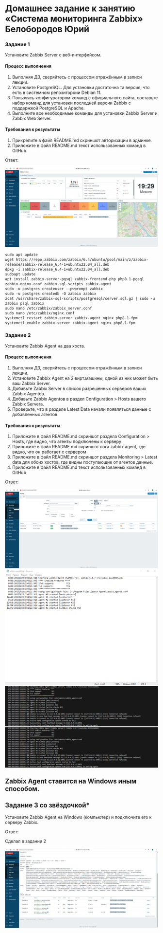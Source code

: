 # Домашнее задание к занятию «Система мониторинга Zabbix» Белобородов Юрий

### Задание 1 

Установите Zabbix Server с веб-интерфейсом.

#### Процесс выполнения
1. Выполняя ДЗ, сверяйтесь с процессом отражённым в записи лекции.
2. Установите PostgreSQL. Для установки достаточна та версия, что есть в системном репозитороии Debian 11.
3. Пользуясь конфигуратором команд с официального сайта, составьте набор команд для установки последней версии Zabbix с поддержкой PostgreSQL и Apache.
4. Выполните все необходимые команды для установки Zabbix Server и Zabbix Web Server.

#### Требования к результаты 
1. Прикрепите в файл README.md скриншот авторизации в админке.
2. Приложите в файл README.md текст использованных команд в GitHub.

Ответ:

![1-1](https://github.com/Zikin18/SYS-25_9.02/blob/master/1-1.png)

```
sudo apt update
wget https://repo.zabbix.com/zabbix/6.4/ubuntu/pool/main/z/zabbix-release/zabbix-release_6.4-1+ubuntu22.04_all.deb
dpkg -i zabbix-release_6.4-1+ubuntu22.04_all.deb
sudoapt update
apt install zabbix-server-pgsql zabbix-frontend-php php8.1-pgsql zabbix-nginx-conf zabbix-sql-scripts zabbix-agent
sudo -u postgres createuser --pwprompt zabbix
sudo -u postgres createdb -O zabbix zabbix
zcat /usr/share/zabbix-sql-scripts/postgresql/server.sql.gz | sudo -u zabbix psql zabbix
sudo nano /etc/zabbix/zabbix_server.conf
sudo nano /etc/zabbix/nginx.conf
systemctl restart zabbix-server zabbix-agent nginx php8.1-fpm
systemctl enable zabbix-server zabbix-agent nginx php8.1-fpm
```

### Задание 2 

Установите Zabbix Agent на два хоста.

#### Процесс выполнения
1. Выполняя ДЗ, сверяйтесь с процессом отражённым в записи лекции.
2. Установите Zabbix Agent на 2 вирт.машины, одной из них может быть ваш Zabbix Server.
3. Добавьте Zabbix Server в список разрешенных серверов ваших Zabbix Agentов.
4. Добавьте Zabbix Agentов в раздел Configuration > Hosts вашего Zabbix Servera.
5. Проверьте, что в разделе Latest Data начали появляться данные с добавленных агентов.

#### Требования к результаты 
1. Приложите в файл README.md скриншот раздела Configuration > Hosts, где видно, что агенты подключены к серверу
2. Приложите в файл README.md скриншот лога zabbix agent, где видно, что он работает с сервером
3. Приложите в файл README.md скриншот раздела Monitoring > Latest data для обоих хостов, где видны поступающие от агентов данные.
4. Приложите в файл README.md текст использованных команд в GitHub

Ответ:

![2-1](https://github.com/Zikin18/SYS-25_9.02/blob/master/2-1.png)
![2-2](https://github.com/Zikin18/SYS-25_9.02/blob/master/2-2.png)
![2-3](https://github.com/Zikin18/SYS-25_9.02/blob/master/2-3.png)
![2-4](https://github.com/Zikin18/SYS-25_9.02/blob/master/2-3.png)

Zabbix Agent ставится на Windows иным способом.
---
## Задание 3 со звёздочкой*
Установите Zabbix Agent на Windows (компьютер) и подключите его к серверу Zabbix.

Ответ:

Сделал в задании 2

![3-1](https://github.com/Zikin18/SYS-25_9.02/blob/master/3-1.png)
